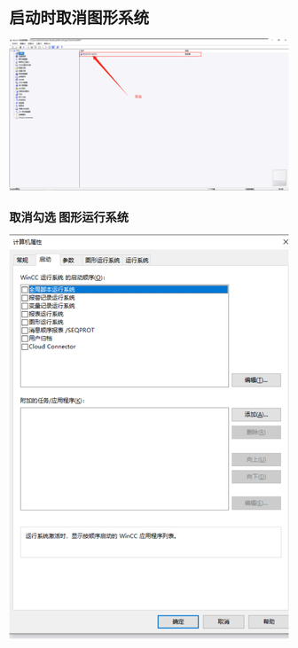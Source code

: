 # 启动时取消图形系统

![image-20220501170808136](Imag/image-20220501170808136.png)

## 取消勾选 图形运行系统

![image-20220501170830588](Imag/image-20220501170830588.png)
